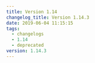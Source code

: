 ```yaml
---
title: Version 1.14
changelog_title: Version 1.14.3
date: 2019-06-04 11:15:15
tags:
  - changelogs
  - 1.14
  - deprecated
version: 1.14.3
---
```


<script src="https://gist.github.com/spinnaker-release/d1c112bde46ec8d5de129b62e7617135.js"/>
